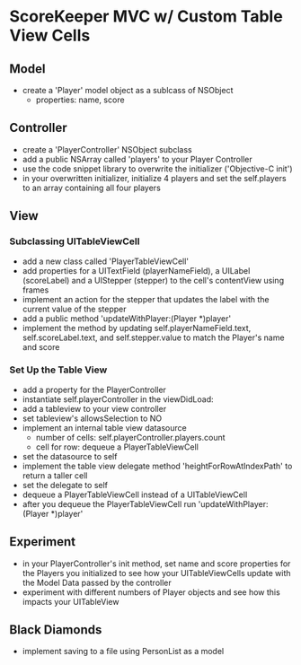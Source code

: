 # ScoreKeeper MVC w/ Custom Table View Cells

## Model
- create a 'Player' model object as a sublcass of NSObject
    - properties: name, score

## Controller
- create a 'PlayerController' NSObject subclass
- add a public NSArray called 'players' to your Player Controller
- use the code snippet library to overwrite the initializer ('Objective-C init')
- in your overwritten initializer, initialize 4 players and set the self.players to an array containing all four players

## View

### Subclassing UITableViewCell
- add a new class called 'PlayerTableViewCell'
- add properties for a UITextField (playerNameField), a UILabel (scoreLabel) and a UIStepper (stepper) to the cell's contentView using frames
- implement an action for the stepper that updates the label with the current value of the stepper
- add a public method 'updateWithPlayer:(Player *)player'
- implement the method by updating self.playerNameField.text, self.scoreLabel.text, and self.stepper.value to match the Player's name and score

### Set Up the Table View
- add a property for the PlayerController
- instantiate self.playerController in the viewDidLoad:
- add a tableview to your view controller
- set tableview's allowsSelection to NO
- implement an internal table view datasource
    - number of cells: self.playerController.players.count
    - cell for row: dequeue a PlayerTableViewCell
- set the datasource to self
- implement the table view delegate method 'heightForRowAtIndexPath' to return a taller cell
- set the delegate to self
- dequeue a PlayerTableViewCell instead of a UITableViewCell
- after you dequeue the PlayerTableViewCell run 'updateWithPlayer:(Player *)player'

## Experiment
- in your PlayerController's init method, set name and score properties for the Players you initialized to see how your UITableViewCells update with the Model Data passed by the controller
- experiment with different numbers of Player objects and see how this impacts your UITableView

## Black Diamonds
- implement saving to a file using PersonList as a model